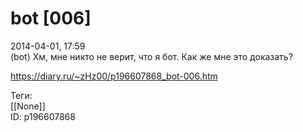 bot [006]
==========

   
 2014-04-01, 17:59   
  (bot) Хм, мне никто не верит, что я бот. Как же мне это доказать?   
    
 <https://diary.ru/~zHz00/p196607868_bot-006.htm>   
   
 Теги:   
 [[None]]   
 ID: p196607868